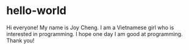 # hello-world
Hi everyone!
My name is Joy Cheng. I am a Vietnamese girl who is interested in programming. I hope one day I am good at programming.
Thank you!
